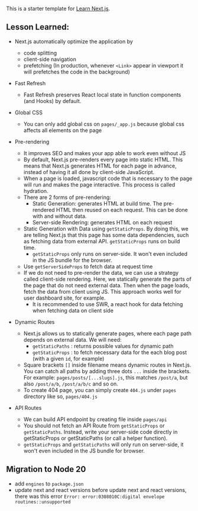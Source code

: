 This is a starter template for [Learn Next.js](https://nextjs.org/learn).

## Lesson Learned:

- Next.js automatically optimize the application by
  - code splitting
  - client-side navigation
  - prefetching (In production, whenever `<Link>` appear in viewport it will prefetches the code in the background)
- Fast Refresh
  - Fast Refresh preserves React local state in function components (and Hooks) by default.
- Global CSS
  - You can only add global css on `pages/_app.js` because global css affects all elements on the page
- Pre-rendering
  - It improves SEO and makes your app able to work even without JS
  - By default, Next.js pre-renders every page into static HTML. This means that Next.js generates HTML for each page in advance, instead of having it all done by client-side JavaScript.
  - When a page is loaded, javascript code that is necessary to the page will run and makes the page interactive. This process is called hydration.
  - There are 2 forms of pre-rendering:
    - Static Generation: generates HTML at build time. The pre-rendered HTML then reused on each request. This can be done with and without data.
    - Server-side Rendering: generates HTML on each request
  - Static Generation with Data using `getStaticProps`. By doing this, we are telling Next.js that this page has some data dependencies, such as fetching data from external API. `getStaticProps` runs on build time.
    - `getStaticProps` only runs on server-side. It won't even included in the JS bundle for the browser.
  - Use `getServerSideProps` to fetch data at request time
  - If we do not need to pre-render the data, we can use a strategy called client-side rendering. Here, we statically generate the parts of the page that do not need external data. Then when the page loads, fetch the data from client using JS. This approach works well for user dashboard site, for example.
    - It is recommended to use SWR, a react hook for data fetching when fetching data on client side
- Dynamic Routes
  - Next.js allows us to statically generate pages, where each page path depends on external data. We will need:
    - `getStaticPaths` : returns possible values for dynamic path
    - `getStaticProps` : to fetch necessary data for the each blog post (with a given `id`, for example)
  - Square brackets `[]` inside filename means dynamic routes in Next.js. You can catch all paths by adding three dots `...` inside the brackets. For example: `pages/posts/[...slugs].js`, this matches `/post/a`, but also `/post/a/b`, `/post/a/b/c` and so on.
  - To create 404 page, you can simply create `404.js` under `pages` directory like so, `pages/404.js`
- API Routes

  - We can build API endpoint by creating file inside `pages/api`
  - You should not fetch an API Route from `getStaticProps` or `getStaticPaths`. Instead, write your server-side code directly in getStaticProps or getStaticPaths (or call a helper function).
  - `getStaticProps` and `getStaticPaths` will only run on server-side, it won't even included in the JS bundle for browser.

## Migration to Node 20

- add `engines` to `package.json`
- update next and react versions
  before update next and react versions, there was this error `Error: error:0308010C:digital envelope routines::unsupported`
